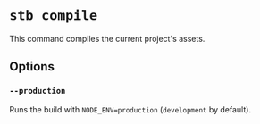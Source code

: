 # `stb compile`

This command compiles the current project's assets.

## Options

### `--production`

Runs the build with `NODE_ENV=production` (`development` by default).
